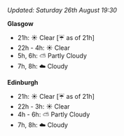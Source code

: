 *Updated: Saturday 26th August 19:30*

**Glasgow**

* 21h: :sunny: Clear [:umbrella: as of 21h]
* 22h - 4h: :sunny: Clear
* 5h, 6h: :partly_sunny: Partly Cloudy
* 7h, 8h: :cloud: Cloudy

**Edinburgh**

* 21h: :sunny: Clear [:umbrella: as of 21h]
* 22h - 3h: :sunny: Clear
* 4h - 6h: :partly_sunny: Partly Cloudy
* 7h, 8h: :cloud: Cloudy
